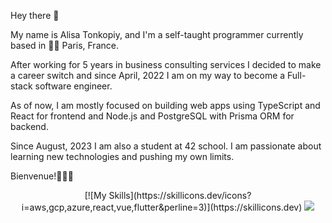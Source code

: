 Hey there 👋

My name is Alisa Tonkopiy, and I'm a self-taught programmer currently based in 🗼🥐 Paris, France.

After working for 5 years in business consulting services I decided to make a career switch and since April, 2022 I am on my way to become a Full-stack software engineer.

As of now, I am mostly focused on building web apps using TypeScript and React for frontend and Node.js and PostgreSQL with Prisma ORM for backend.

Since August, 2023 I am also a student at 42 school. I am passionate about learning new technologies and pushing my own limits.

Bienvenue!👩🏻‍💻

<p align="center">
  [![My Skills](https://skillicons.dev/icons?i=aws,gcp,azure,react,vue,flutter&perline=3)](https://skillicons.dev)
  <a href="https://skillicons.dev">
    <img src="[https://skillicons.dev/icons?i=js,ts,react,nodejs,express,nextjs,materialui](https://skillicons.dev/icons?i=js,ts,react,nodejs,express,nextjs,materialui)" />
  </a>
</p>
